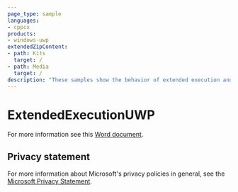 ```yaml
---
page_type: sample
languages:
- cppcx
products:
- windows-uwp
extendedZipContent:
- path: Kits
  target: /
- path: Media
  target: /
description: "These samples show the behavior of extended execution and the events that are related to extended execution in a Universal Windows Platform (UWP) app."
---
```


# ExtendedExecutionUWP

For more information see this [Word document](https://github.com/microsoft/Xbox-ATG-Samples/blob/master/UWPSamples/System/ExtendedExecutionUWP/Readme.docx).

## Privacy statement

For more information about Microsoft's privacy policies in general, see the [Microsoft Privacy Statement](https://privacy.microsoft.com/privacystatement/).
